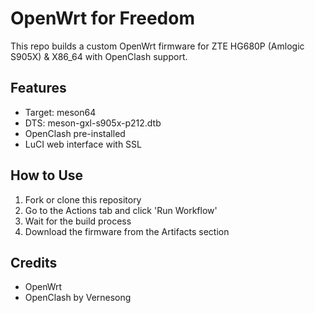 # OpenWrt for Freedom

This repo builds a custom OpenWrt firmware for ZTE HG680P (Amlogic S905X) & X86_64 with OpenClash support.

## Features
- Target: meson64
- DTS: meson-gxl-s905x-p212.dtb
- OpenClash pre-installed
- LuCI web interface with SSL

## How to Use
1. Fork or clone this repository
2. Go to the Actions tab and click 'Run Workflow'
3. Wait for the build process
4. Download the firmware from the Artifacts section

## Credits
- OpenWrt
- OpenClash by Vernesong
